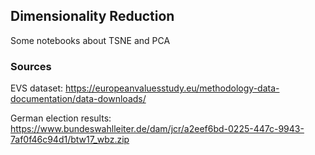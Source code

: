 ## Dimensionality Reduction

Some notebooks about TSNE and PCA

### Sources

EVS dataset: https://europeanvaluesstudy.eu/methodology-data-documentation/data-downloads/

German election results: https://www.bundeswahlleiter.de/dam/jcr/a2eef6bd-0225-447c-9943-7af0f46c94d1/btw17_wbz.zip
